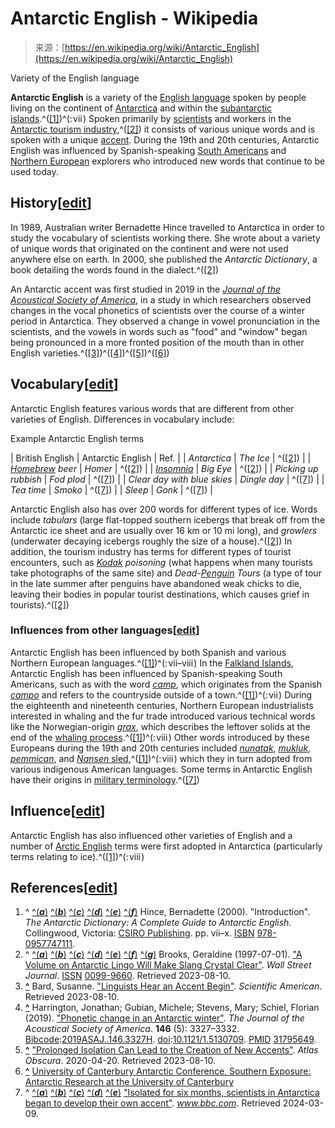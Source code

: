 <!--yml
category: 未分类
date: 2024-05-29 13:28:41
-->

# Antarctic English - Wikipedia

> 来源：[https://en.wikipedia.org/wiki/Antarctic_English](https://en.wikipedia.org/wiki/Antarctic_English)

Variety of the English language

**Antarctic English** is a variety of the [English language](/wiki/English_language "English language") spoken by people living on the continent of [Antarctica](/wiki/Antarctica "Antarctica") and within the [subantarctic islands](/wiki/Subantarctic_islands "Subantarctic islands").^([[1]](#cite_note-:1-1))^(: vii ) Spoken primarily by [scientists](/wiki/Scientist "Scientist") and workers in the [Antarctic tourism industry](/wiki/Tourism_in_Antarctica "Tourism in Antarctica"),^([[2]](#cite_note-:0-2)) it consists of various unique words and is spoken with a unique [accent](/wiki/Accent_(sociolinguistics) "Accent (sociolinguistics)"). During the 19th and 20th centuries, Antarctic English was influenced by Spanish-speaking [South Americans](/wiki/South_America "South America") and [Northern European](/wiki/Northern_Europe "Northern Europe") explorers who introduced new words that continue to be used today.

## History[[edit](/w/index.php?title=Antarctic_English&action=edit&section=1 "Edit section: History")]

In 1989, Australian writer Bernadette Hince travelled to Antarctica in order to study the vocabulary of scientists working there. She wrote about a variety of unique words that originated on the continent and were not used anywhere else on earth. In 2000, she published the *Antarctic Dictionary*, a book detailing the words found in the dialect.^([[2]](#cite_note-:0-2))

An Antarctic accent was first studied in 2019 in the *[Journal of the Acoustical Society of America](/wiki/Journal_of_the_Acoustical_Society_of_America "Journal of the Acoustical Society of America")*, in a study in which researchers observed changes in the vocal phonetics of scientists over the course of a winter period in Antarctica. They observed a change in vowel pronunciation in the scientists, and the vowels in words such as "food" and "window" began being pronounced in a more fronted position of the mouth than in other English varieties.^([[3]](#cite_note-3))^([[4]](#cite_note-4))^([[5]](#cite_note-5))^([[6]](#cite_note-6))

## Vocabulary[[edit](/w/index.php?title=Antarctic_English&action=edit&section=2 "Edit section: Vocabulary")]

Antarctic English features various words that are different from other varieties of English. Differences in vocabulary include:

Example Antarctic English terms

| British English | Antarctic English | Ref. |
| *Antarctica* | *The Ice* | ^([[2]](#cite_note-:0-2)) |
| *[Homebrew](/wiki/Homebrewing "Homebrewing") beer* | *Homer* | ^([[2]](#cite_note-:0-2)) |
| *[Insomnia](/wiki/Insomnia "Insomnia")* | *Big Eye* | ^([[2]](#cite_note-:0-2)) |
| *Picking up rubbish* | *Fod plod* | ^([[7]](#cite_note-:2-7)) |
| *Clear day with blue skies* | *Dingle day* | ^([[7]](#cite_note-:2-7)) |
| *Tea time* | *Smoko* | ^([[7]](#cite_note-:2-7)) |
| *Sleep* | *Gonk* | ^([[7]](#cite_note-:2-7)) |

Antarctic English also has over 200 words for different types of ice. Words include *tabulars* (large flat-topped southern icebergs that break off from the Antarctic ice sheet and are usually over 16 km or 10 mi long), and *growlers* (underwater decaying icebergs roughly the size of a house).^([[2]](#cite_note-:0-2)) In addition, the tourism industry has terms for different types of tourist encounters, such as *[Kodak](/wiki/Kodak "Kodak") poisoning* (what happens when many tourists take photographs of the same site) and *Dead-[Penguin](/wiki/Penguin "Penguin") Tours* (a type of tour in the late summer after penguins have abandoned weak chicks to die, leaving their bodies in popular tourist destinations, which causes grief in tourists).^([[2]](#cite_note-:0-2))

### Influences from other languages[[edit](/w/index.php?title=Antarctic_English&action=edit&section=3 "Edit section: Influences from other languages")]

Antarctic English has been influenced by both Spanish and various Northern European languages.^([[1]](#cite_note-:1-1))^(: vii–viii ) In the [Falkland Islands](/wiki/Falkland_Islands "Falkland Islands"), Antarctic English has been influenced by Spanish-speaking South Americans, such as with the word *[camp](https://en.wiktionary.org/wiki/camp#Etymology_3 "wikt:camp")*, which originates from the Spanish [*campo*](https://en.wiktionary.org/wiki/campo#Spanish "wikt:campo") and refers to the countryside outside of a town.^([[1]](#cite_note-:1-1))^(: vii ) During the eighteenth and nineteenth centuries, Northern European industrialists interested in whaling and the fur trade introduced various technical words like the Norwegian-origin [*grax*](https://en.wiktionary.org/wiki/grax "wikt:grax"), which describes the leftover solids at the end of the [whaling process](/wiki/Whaling "Whaling").^([[1]](#cite_note-:1-1))^(: viii ) Other words introduced by these Europeans during the 19th and 20th centuries included *[nunatak](/wiki/Nunatak "Nunatak")*, *[mukluk](/wiki/Mukluk "Mukluk")*, *[pemmican](/wiki/Pemmican "Pemmican")*, and [*Nansen* sled](/wiki/Nansen_sled "Nansen sled"),^([[1]](#cite_note-:1-1))^(: viii ) which they in turn adopted from various indigenous American languages. Some terms in Antarctic English have their origins in [military terminology](/wiki/Military_terminology "Military terminology").^([[7]](#cite_note-:2-7))

## Influence[[edit](/w/index.php?title=Antarctic_English&action=edit&section=4 "Edit section: Influence")]

Antarctic English has also influenced other varieties of English and a number of [Arctic English](/w/index.php?title=Arctic_English&action=edit&redlink=1 "Arctic English (page does not exist)") terms were first adopted in Antarctica (particularly terms relating to ice).^([[1]](#cite_note-:1-1))^(: viii )

## References[[edit](/w/index.php?title=Antarctic_English&action=edit&section=5 "Edit section: References")]

1.  ^ [^(***a***)](#cite_ref-:1_1-0) [^(***b***)](#cite_ref-:1_1-1) [^(***c***)](#cite_ref-:1_1-2) [^(***d***)](#cite_ref-:1_1-3) [^(***e***)](#cite_ref-:1_1-4) [^(***f***)](#cite_ref-:1_1-5) Hince, Bernadette (2000). "Introduction". *The Antarctic Dictionary: A Complete Guide to Antarctic English*. Collingwood, Victoria: [CSIRO Publishing](/wiki/CSIRO_Publishing "CSIRO Publishing"). pp. vii–x. [ISBN](/wiki/ISBN_(identifier) "ISBN (identifier)") [<bdi>978-0957747111</bdi>](/wiki/Special:BookSources/978-0957747111 "Special:BookSources/978-0957747111").
2.  ^ [^(***a***)](#cite_ref-:0_2-0) [^(***b***)](#cite_ref-:0_2-1) [^(***c***)](#cite_ref-:0_2-2) [^(***d***)](#cite_ref-:0_2-3) [^(***e***)](#cite_ref-:0_2-4) [^(***f***)](#cite_ref-:0_2-5) [^(***g***)](#cite_ref-:0_2-6) Brooks, Geraldine (1997-07-01). ["A Volume on Antarctic Lingo Will Make Slang Crystal Clear"](https://www.wsj.com/articles/SB867708361246345000). *Wall Street Journal*. [ISSN](/wiki/ISSN_(identifier) "ISSN (identifier)") [0099-9660](https://www.worldcat.org/issn/0099-9660). Retrieved 2023-08-10.
3.  **[^](#cite_ref-3)** Bard, Susanne. ["Linguists Hear an Accent Begin"](https://www.scientificamerican.com/podcast/episode/linguists-hear-an-accent-begin/). *Scientific American*. Retrieved 2023-08-10.
4.  **[^](#cite_ref-4)** Harrington, Jonathan; Gubian, Michele; Stevens, Mary; Schiel, Florian (2019). ["Phonetic change in an Antarctic winter"](https://doi.org/10.1121%2F1.5130709). *The Journal of the Acoustical Society of America*. **146** (5): 3327–3332\. [Bibcode](/wiki/Bibcode_(identifier) "Bibcode (identifier)"):[2019ASAJ..146.3327H](https://ui.adsabs.harvard.edu/abs/2019ASAJ..146.3327H). [doi](/wiki/Doi_(identifier) "Doi (identifier)"):[10.1121/1.5130709](https://doi.org/10.1121%2F1.5130709). [PMID](/wiki/PMID_(identifier) "PMID (identifier)") [31795649](https://pubmed.ncbi.nlm.nih.gov/31795649).
5.  **[^](#cite_ref-5)** ["Prolonged Isolation Can Lead to the Creation of New Accents"](http://www.atlasobscura.com/articles/antarctica-accent-isolation). *Atlas Obscura*. 2020-04-20. Retrieved 2023-08-10.
6.  **[^](#cite_ref-6)** [University of Canterbury Antarctic Conference, Southern Exposure: Antarctic Research at the University of Canterbury](https://www.canterbury.ac.nz/media/documents/oexp-science/gateway-antarctica/00_All-Abstracts_rev.pdf)
7.  ^ [^(***a***)](#cite_ref-:2_7-0) [^(***b***)](#cite_ref-:2_7-1) [^(***c***)](#cite_ref-:2_7-2) [^(***d***)](#cite_ref-:2_7-3) [^(***e***)](#cite_ref-:2_7-4) ["Isolated for six months, scientists in Antarctica began to develop their own accent"](https://www.bbc.com/future/article/20240223-scientists-in-antarctica-developed-their-own-accent-after-six-months-of-isolation). *www.bbc.com*. Retrieved 2024-03-09.